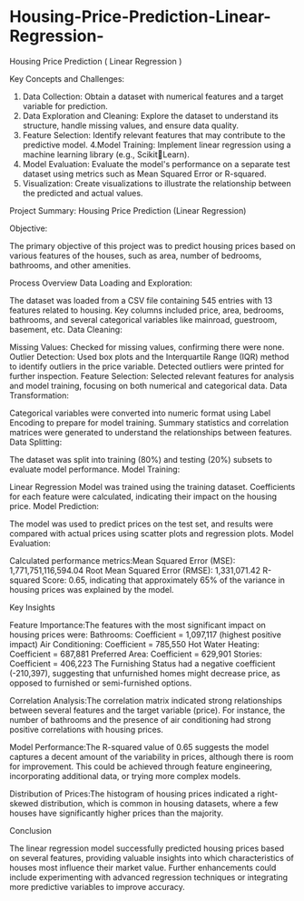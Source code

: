 # Housing-Price-Prediction-Linear-Regression-
Housing Price Prediction ( Linear Regression )

Key Concepts and Challenges:

1. Data Collection: Obtain a dataset with numerical features and a target variable for prediction. 
2. Data Exploration and Cleaning: Explore the dataset to understand its structure, handle missing values, and ensure data quality. 
3. Feature Selection: Identify relevant features that may contribute to the predictive model. 
4.Model Training: Implement linear regression using a machine learning library (e.g., ScikitLearn). 
5. Model Evaluation: Evaluate the model's performance on a separate test dataset using metrics such as Mean Squared Error or R-squared. 
6. Visualization: Create visualizations to illustrate the relationship between the predicted and actual values. 



Project Summary: Housing Price Prediction (Linear Regression)

Objective:

The primary objective of this project was to predict housing prices based on various features of the houses, such as area, number of bedrooms, bathrooms, and other amenities.

Process Overview
Data Loading and Exploration:

The dataset was loaded from a CSV file containing 545 entries with 13 features related to housing.
Key columns included price, area, bedrooms, bathrooms, and several categorical variables like mainroad, guestroom, basement, etc.
Data Cleaning:

Missing Values: Checked for missing values, confirming there were none.
Outlier Detection: Used box plots and the Interquartile Range (IQR) method to identify outliers in the price variable. Detected outliers were printed for further inspection.
Feature Selection: Selected relevant features for analysis and model training, focusing on both numerical and categorical data.
Data Transformation:

Categorical variables were converted into numeric format using Label Encoding to prepare for model training.
Summary statistics and correlation matrices were generated to understand the relationships between features.
Data Splitting:

The dataset was split into training (80%) and testing (20%) subsets to evaluate model performance.
Model Training:

Linear Regression Model was trained using the training dataset.
Coefficients for each feature were calculated, indicating their impact on the housing price.
Model Prediction:

The model was used to predict prices on the test set, and results were compared with actual prices using scatter plots and regression plots.
Model Evaluation:

Calculated performance metrics:Mean Squared Error (MSE): 1,771,751,116,594.04
                               Root Mean Squared Error (RMSE): 1,331,071.42
                               R-squared Score: 0.65, indicating that approximately 65% of the variance in housing prices was explained by the model.


Key Insights

Feature Importance:The features with the most significant impact on housing prices were:
                   Bathrooms: Coefficient = 1,097,117 (highest positive impact)
                   Air Conditioning: Coefficient = 785,550
                   Hot Water Heating: Coefficient = 687,881
                   Preferred Area: Coefficient = 629,901
                   Stories: Coefficient = 406,223
                   The Furnishing Status had a negative coefficient (-210,397), suggesting that unfurnished homes might decrease price, as opposed to furnished or semi-furnished options.

Correlation Analysis:The correlation matrix indicated strong relationships between several features and the target variable (price). For instance, the number of bathrooms and the presence of air conditioning had strong positive correlations with housing prices.

Model Performance:The R-squared value of 0.65 suggests the model captures a decent amount of the variability in prices, although there is room for improvement. This could be achieved through feature engineering, incorporating additional data, or trying more complex models.

Distribution of Prices:The histogram of housing prices indicated a right-skewed distribution, which is common in housing datasets, where a few houses have significantly higher prices than the majority.

Conclusion

The linear regression model successfully predicted housing prices based on several features, providing valuable insights into which characteristics of houses most influence their market value. Further enhancements could include experimenting with advanced regression techniques or integrating more predictive variables to improve accuracy.
